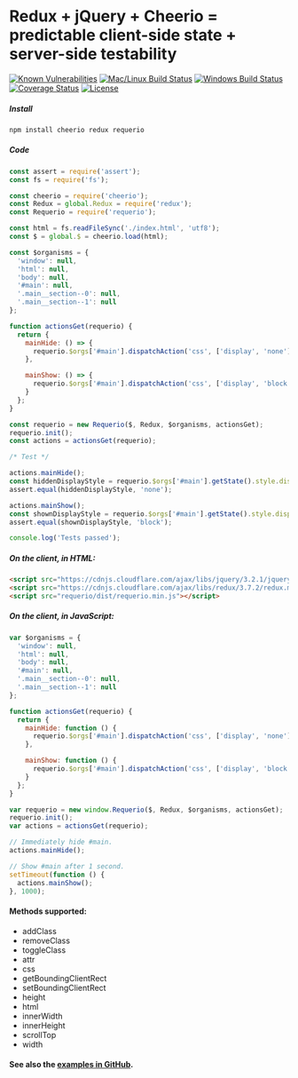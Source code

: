 # Redux + jQuery + Cheerio = predictable client-side state + server-side testability

[![Known Vulnerabilities][snyk-image]][snyk-url]
[![Mac/Linux Build Status][travis-image]][travis-url]
[![Windows Build Status][appveyor-image]][appveyor-url]
[![Coverage Status][coveralls-image]][coveralls-url]
[![License][license-image]][license-url]

##### Install

```bash
npm install cheerio redux requerio
```

##### Code

```javascript
const assert = require('assert');
const fs = require('fs');

const cheerio = require('cheerio');
const Redux = global.Redux = require('redux');
const Requerio = require('requerio');

const html = fs.readFileSync('./index.html', 'utf8');
const $ = global.$ = cheerio.load(html);

const $organisms = {
  'window': null,
  'html': null,
  'body': null,
  '#main': null,
  '.main__section--0': null,
  '.main__section--1': null
};

function actionsGet(requerio) {
  return {
    mainHide: () => {
      requerio.$orgs['#main'].dispatchAction('css', ['display', 'none']);
    },

    mainShow: () => {
      requerio.$orgs['#main'].dispatchAction('css', ['display', 'block']);
    }
  };
}

const requerio = new Requerio($, Redux, $organisms, actionsGet);
requerio.init();
const actions = actionsGet(requerio);

/* Test */

actions.mainHide();
const hiddenDisplayStyle = requerio.$orgs['#main'].getState().style.display;
assert.equal(hiddenDisplayStyle, 'none');

actions.mainShow();
const shownDisplayStyle = requerio.$orgs['#main'].getState().style.display;
assert.equal(shownDisplayStyle, 'block');

console.log('Tests passed');
```

##### On the client, in HTML:

```html
<script src="https://cdnjs.cloudflare.com/ajax/libs/jquery/3.2.1/jquery.slim.min.js"></script>
<script src="https://cdnjs.cloudflare.com/ajax/libs/redux/3.7.2/redux.min.js"></script>
<script src="requerio/dist/requerio.min.js"></script>
```

##### On the client, in JavaScript:

```javascript
var $organisms = {
  'window': null,
  'html': null,
  'body': null,
  '#main': null,
  '.main__section--0': null,
  '.main__section--1': null
};

function actionsGet(requerio) {
  return {
    mainHide: function () {
      requerio.$orgs['#main'].dispatchAction('css', ['display', 'none']);
    },

    mainShow: function () {
      requerio.$orgs['#main'].dispatchAction('css', ['display', 'block']);
    }
  };
}

var requerio = new window.Requerio($, Redux, $organisms, actionsGet);
requerio.init();
var actions = actionsGet(requerio);

// Immediately hide #main.
actions.mainHide();

// Show #main after 1 second.
setTimeout(function () {
  actions.mainShow();
}, 1000);
```

#### Methods supported:

* addClass
* removeClass
* toggleClass
* attr
* css
* getBoundingClientRect
* setBoundingClientRect
* height
* html
* innerWidth
* innerHeight
* scrollTop
* width

#### See also the <a href="https://github.com/electric-eloquence/requerio/tree/master/examples" target="_blank">examples in GitHub</a>.

[snyk-image]: https://snyk.io/test/github/electric-eloquence/requerio/master/badge.svg
[snyk-url]: https://snyk.io/test/github/electric-eloquence/requerio/master

[travis-image]: https://img.shields.io/travis/electric-eloquence/requerio.svg
[travis-url]: https://travis-ci.org/electric-eloquence/requerio

[appveyor-image]: https://img.shields.io/appveyor/ci/e2tha-e/requerio.svg?label=windows
[appveyor-url]: https://ci.appveyor.com/project/e2tha-e/requerio

[coveralls-image]: https://img.shields.io/coveralls/electric-eloquence/requerio/master.svg
[coveralls-url]: https://coveralls.io/r/electric-eloquence/requerio

[license-image]: https://img.shields.io/github/license/electric-eloquence/requerio.svg
[license-url]: https://raw.githubusercontent.com/electric-eloquence/requerio/master/LICENSE
